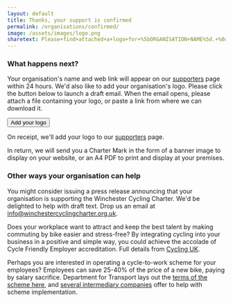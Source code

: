 ```yaml
---
layout: default
title: Thanks, your support is confirmed
permalink: /organisations/confirmed/
image: /assets/images/logo.png
sharetext: Please+find+attached+a+logo+for+%5bORGANISATION+NAME%5d.+%0d%0a%0d%0a%5bInstructions+for+completion%3a+Please+attach+a+file+containing+your+logo+or+paste+a+link+to+the+logo%2c+add+your+organisation+name%2c+and+hit+%27Send%27.+On+receipt+we%27ll+add+the+logo+to+our+supporters+page.%5d
---
```


### What happens next?

Your organisation's name and web link will appear on our [supporters](/supporters) page within 24 hours. We'd also like to add your organisation's logo. Please 
click the button below to launch a draft email. When the email opens, please 
attach a file containing your logo, or paste a link from where we can download 
it.

<a class="share-btn-email"
    rel="noopener"
    target="_blank"
    href="mailto:info@winchestercyclingcharter.org.uk?subject=Our+logo&body={{ page.sharetext }}">
    <button type="button" class="btn btn-email btn-lg">
        <i class="far fa-envelope"></i>
        <span class=btntext>Add your logo</span>
    </button>
</a>

On receipt, we'll add your logo to our [supporters](/supporters) page. 

In return, we will send you a Charter Mark in the form of a banner image to display on your website, or an A4 PDF to print and display at your premises.

### Other ways your organisation can help

You might consider issuing a press release announcing that your organisation
is supporting the Winchester Cycling Charter. We'd be delighted to help with draft text. Drop us an email at [info@winchestercyclingcharter.org.uk](mailto:info@winchestercyclingcharter.org.uk).

Does your workplace want to attract and keep the best talent by making commuting by bike easier and stress-free? By integrating cycling into your business in a positive and simple way, you could achieve the accolade of Cycle Friendly Employer accreditation. Full details from [Cycling UK](https://www.cyclinguk.org/cycle-friendly-employer).

Perhaps you are interested in operating a cycle-to-work scheme for your employees? Employees can save 25-40% of the price of a new bike, paying by salary sacrifice. Department for Transport lays out the [terms of the scheme here](https://www.gov.uk/government/publications/cycle-to-work-scheme-implementation-guidance), and [several intermediary companies](https://www.google.com/search?q=cycle+to+work+scheme+uk) offer to help with scheme implementation. 

